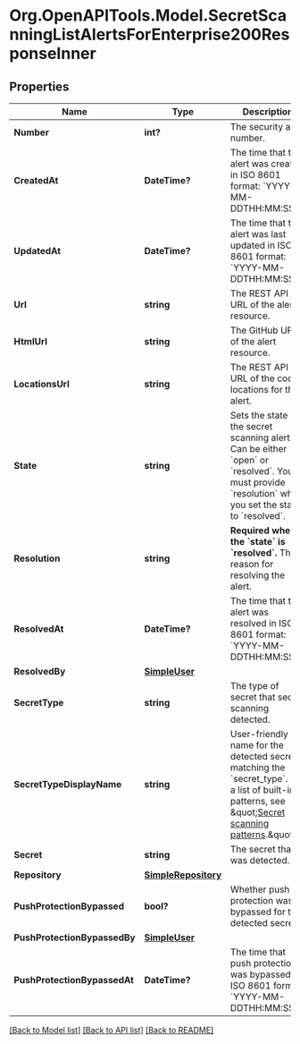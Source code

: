 # Org.OpenAPITools.Model.SecretScanningListAlertsForEnterprise200ResponseInner

## Properties

Name | Type | Description | Notes
------------ | ------------- | ------------- | -------------
**Number** | **int?** | The security alert number. | [optional] [readonly] 
**CreatedAt** | **DateTime?** | The time that the alert was created in ISO 8601 format: &#x60;YYYY-MM-DDTHH:MM:SSZ&#x60;. | [optional] [readonly] 
**UpdatedAt** | **DateTime?** | The time that the alert was last updated in ISO 8601 format: &#x60;YYYY-MM-DDTHH:MM:SSZ&#x60;. | [optional] [readonly] 
**Url** | **string** | The REST API URL of the alert resource. | [optional] [readonly] 
**HtmlUrl** | **string** | The GitHub URL of the alert resource. | [optional] [readonly] 
**LocationsUrl** | **string** | The REST API URL of the code locations for this alert. | [optional] 
**State** | **string** | Sets the state of the secret scanning alert. Can be either &#x60;open&#x60; or &#x60;resolved&#x60;. You must provide &#x60;resolution&#x60; when you set the state to &#x60;resolved&#x60;. | [optional] 
**Resolution** | **string** | **Required when the &#x60;state&#x60; is &#x60;resolved&#x60;.** The reason for resolving the alert. | [optional] 
**ResolvedAt** | **DateTime?** | The time that the alert was resolved in ISO 8601 format: &#x60;YYYY-MM-DDTHH:MM:SSZ&#x60;. | [optional] 
**ResolvedBy** | [**SimpleUser**](SimpleUser.md) |  | [optional] 
**SecretType** | **string** | The type of secret that secret scanning detected. | [optional] 
**SecretTypeDisplayName** | **string** | User-friendly name for the detected secret, matching the &#x60;secret_type&#x60;. For a list of built-in patterns, see \&quot;[Secret scanning patterns](https://docs.github.com/code-security/secret-scanning/secret-scanning-patterns#supported-secrets-for-advanced-security).\&quot; | [optional] 
**Secret** | **string** | The secret that was detected. | [optional] 
**Repository** | [**SimpleRepository**](SimpleRepository.md) |  | [optional] 
**PushProtectionBypassed** | **bool?** | Whether push protection was bypassed for the detected secret. | [optional] 
**PushProtectionBypassedBy** | [**SimpleUser**](SimpleUser.md) |  | [optional] 
**PushProtectionBypassedAt** | **DateTime?** | The time that push protection was bypassed in ISO 8601 format: &#x60;YYYY-MM-DDTHH:MM:SSZ&#x60;. | [optional] 

[[Back to Model list]](../README.md#documentation-for-models) [[Back to API list]](../README.md#documentation-for-api-endpoints) [[Back to README]](../README.md)

